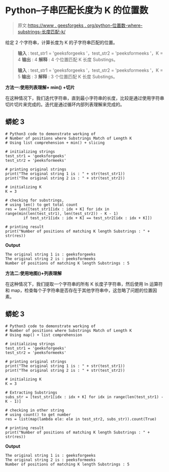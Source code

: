 # Python–子串匹配长度为 K 的位置数

> 原文:[https://www . geesforgeks . org/python-位置数-where-substrings-长度匹配-k/](https://www.geeksforgeeks.org/python-number-of-positions-where-substrings-match-of-length-k/)

给定 2 个字符串，计算长度为 K 的子字符串匹配的位置。

> **输入** : test_str1 = 'geeksforgeeks '，test_str2 = 'peeksformeeks '，K = 4
> **输出** : 4
> **解释** : 4 个位置匹配 K 长度 Substings。
> 
> **输入** : test_str1 = 'geeksforgeeks '，test_str2 = 'peeksformeeks '，K = 5
> **输出** : 3
> **解释** : 3 个位置匹配 K 长度 Substings。

**方法一:使用列表理解+ min() +切片**

在这种情况下，我们迭代字符串，直到最小字符串的长度，比较是通过使用字符串切片切片来完成的。迭代是通过循环内部列表理解来完成的。

## 蟒蛇 3

```
# Python3 code to demonstrate working of 
# Number of positions where Substrings Match of Length K
# Using list comprehension + min() + slicing

# initializing strings
test_str1 = 'geeksforgeeks'
test_str2 = 'peeksformeeks'

# printing original strings
print("The original string 1 is : " + str(test_str1))
print("The original string 2 is : " + str(test_str2))

# initializing K 
K = 3 

# checking for substrings, 
# using len() to get total count
res = len([test_str1[idx : idx + K] for idx in range(min(len(test_str1), len(test_str2)) - K - 1)
        if test_str1[idx : idx + K] == test_str2[idx : idx + K]])

# printing result 
print("Number of positions of matching K length Substrings : " + str(res)) 
```

**Output**

```
The original string 1 is : geeksforgeeks
The original string 2 is : peeksformeeks
Number of positions of matching K length Substrings : 5

```

**方法二:使用地图()+列表理解**

在这种情况下，我们提取一个字符串的所有 K 长度子字符串，然后使用 In 运算符和 map，检查每个子字符串是否存在于其他字符串中，这忽略了问题的位置因素。

## 蟒蛇 3

```
# Python3 code to demonstrate working of 
# Number of positions where Substrings Match of Length K
# Using map() + list comprehension

# initializing strings
test_str1 = 'geeksforgeeks'
test_str2 = 'peeksformeeks'

# printing original strings
print("The original string 1 is : " + str(test_str1))
print("The original string 2 is : " + str(test_str2))

# initializing K 
K = 3 

# Extracting Substrings
subs_str = [test_str1[idx : idx + K] for idx in range(len(test_str1) - K - 1)]

# checking in other string
# using count() to get number
res = list(map(lambda ele: ele in test_str2, subs_str)).count(True)

# printing result 
print("Number of positions of matching K length Substrings : " + str(res)) 
```

**Output**

```
The original string 1 is : geeksforgeeks
The original string 2 is : peeksformeeks
Number of positions of matching K length Substrings : 5

```